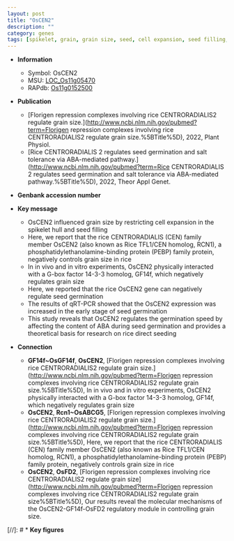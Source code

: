 ```yaml
---
layout: post
title: "OsCEN2"
description: ""
category: genes
tags: [spikelet, grain, grain size, seed, cell expansion, seed filling, seed germination, ABA,  ABA ]
---
```


* **Information**  
    + Symbol: OsCEN2  
    + MSU: [LOC_Os11g05470](http://rice.uga.edu/cgi-bin/ORF_infopage.cgi?orf=LOC_Os11g05470)  
    + RAPdb: [Os11g0152500](http://rapdb.dna.affrc.go.jp/viewer/gbrowse_details/irgsp1?name=Os11g0152500)  

* **Publication**  
    + [Florigen repression complexes involving rice CENTRORADIALIS2 regulate grain size.](http://www.ncbi.nlm.nih.gov/pubmed?term=Florigen repression complexes involving rice CENTRORADIALIS2 regulate grain size.%5BTitle%5D), 2022, Plant Physiol.
    + [Rice CENTRORADIALIS 2 regulates seed germination and salt tolerance via ABA-mediated pathway.](http://www.ncbi.nlm.nih.gov/pubmed?term=Rice CENTRORADIALIS 2 regulates seed germination and salt tolerance via ABA-mediated pathway.%5BTitle%5D), 2022, Theor Appl Genet.

* **Genbank accession number**  

* **Key message**  
    + OsCEN2 influenced grain size by restricting cell expansion in the spikelet hull and seed filling
    + Here, we report that the rice CENTRORADIALIS (CEN) family member OsCEN2 (also known as Rice TFL1/CEN homolog, RCN1), a phosphatidylethanolamine-binding protein (PEBP) family protein, negatively controls grain size in rice
    + In in vivo and in vitro experiments, OsCEN2 physically interacted with a G-box factor 14-3-3 homolog, GF14f, which negatively regulates grain size
    + Here, we reported that the rice OsCEN2 gene can negatively regulate seed germination
    + The results of qRT-PCR showed that the OsCEN2 expression was increased in the early stage of seed germination
    + This study reveals that OsCEN2 regulates the germination speed by affecting the content of ABA during seed germination and provides a theoretical basis for research on rice direct seeding

* **Connection**  
    + __GF14f~OsGF14f__, __OsCEN2__, [Florigen repression complexes involving rice CENTRORADIALIS2 regulate grain size.](http://www.ncbi.nlm.nih.gov/pubmed?term=Florigen repression complexes involving rice CENTRORADIALIS2 regulate grain size.%5BTitle%5D),  In in vivo and in vitro experiments, OsCEN2 physically interacted with a G-box factor 14-3-3 homolog, GF14f, which negatively regulates grain size
    + __OsCEN2__, __Rcn1~OsABCG5__, [Florigen repression complexes involving rice CENTRORADIALIS2 regulate grain size.](http://www.ncbi.nlm.nih.gov/pubmed?term=Florigen repression complexes involving rice CENTRORADIALIS2 regulate grain size.%5BTitle%5D),  Here, we report that the rice CENTRORADIALIS (CEN) family member OsCEN2 (also known as Rice TFL1/CEN homolog, RCN1), a phosphatidylethanolamine-binding protein (PEBP) family protein, negatively controls grain size in rice
    + __OsCEN2__, __OsFD2__, [Florigen repression complexes involving rice CENTRORADIALIS2 regulate grain size](http://www.ncbi.nlm.nih.gov/pubmed?term=Florigen repression complexes involving rice CENTRORADIALIS2 regulate grain size%5BTitle%5D), Our results reveal the molecular mechanisms of the OsCEN2-GF14f-OsFD2 regulatory module in controlling grain size.

[//]: # * **Key figures**  


